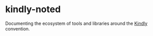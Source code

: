 # kindly-noted

Documenting the ecosystem of tools and libraries around the [Kindly](https://scicloj.github.io/kindly/) convention.

